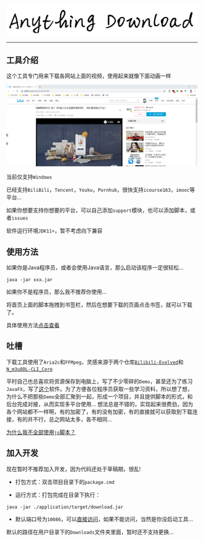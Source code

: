 <center><img src="images/标题.png"/></center>

---

## 工具介绍

这个工具专门用来下载各网站上面的视频，使用起来就像下面动画一样

![](/images/使用方法.gif)

当前仅支持`Windows`

已经支持`BiliBili`，`Tencent`，`Youku`，`Pornhub`，很快支持`icourse163`，`imooc`等平台...

如果你想要支持你想要的平台，可以自己添加`support`模块，也可以添加脚本，或者`issues`

软件运行环境`JDK11+`，暂不考虑向下兼容

## 使用方法

如果你是Java程序员，或者会使用Java语言，那么启动该程序一定很轻松...

```
java -jar xxx.jar
```

如果你不是程序员，那么我不推荐你使用...

将首页上面的脚本拖拽到书签栏，然后在想要下载的页面点击书签，就可以下载了。

具体使用方法[点击查看]()

## 吐槽

下载工具使用了`Aria2c`和`FFMpeg`，灵感来源于两个仓库[`Bilibili-Evolved`](https://github.com/the1812/Bilibili-Evolved)和[`N_m3u8DL-CLI_Core`](https://github.com/nilaoda/N_m3u8DL-CLI_Core)

平时自己也总喜欢将资源保存到电脑上，写了不少零碎的`Demo`，甚至还为了练习`JavaFX`，写了[这个](https://halo.cyblogs.top/release/%E6%85%95%E8%AF%BE%E7%BD%91%E4%B8%8B%E8%BD%BD%E5%99%A8.exe)软件。为了方便各位程序员获取一些学习资料，所以想了想，为什么不把那些`Demo`全部汇聚到一起，形成一个项目，并且提供脚本的形式，和后台完成对接，从而实现多平台使用... 想法总是不错的，实现起来很费劲，因为各个网站都不一样啊，有的加密了，有的没有加密，有的直接就可以获取到下载连接，有的并不行，总之网站太多，各不相同...

[为什么我不全部使用`js`脚本？](https://halo.cyblogs.top/archives/2020-why-not-develop-broswer-script)

## 加入开发

现在暂时不推荐加入开发，因为代码还处于草稿期，很乱!

- 打包方式：双击项目目录下的`package.cmd`

- 运行方式：打包完成在目录下执行：

```shell
java -jar ./application/target/download.jar
```

- 默认端口号为`10086`，可以[直接访问](http://localhost:10086)，如果不能访问，当然是你没启动工具...

默认的路径在用户目录下的`Downloads`文件夹里面，暂时还不支持更换...
